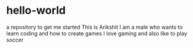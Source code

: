# hello-world
a repository to get me started
This is Arikshit I am a male who wants to learn coding and how to create games
I love gaming and also like to play soccer
